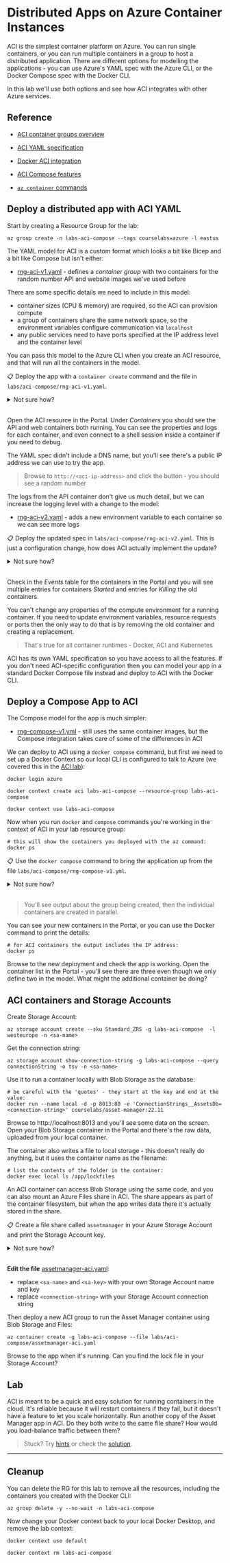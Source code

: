 # Distributed Apps on Azure Container Instances

ACI is the simplest container platform on Azure. You can run single containers, or you can run multiple containers in a group to host a distributed application. There are different options for modelling the applications - you can use Azure's YAML spec with the Azure CLI, or the Docker Compose spec with the Docker CLI.

In this lab we'll use both options and see how ACI integrates with other Azure services.

## Reference

- [ACI container groups overview](https://learn.microsoft.com/en-us/azure/container-instances/container-instances-container-groups)

- [ACI YAML specification](https://learn.microsoft.com/en-us/azure/container-instances/container-instances-reference-yaml)

- [Docker ACI integration](https://docs.docker.com/cloud/aci-integration/)

- [ACI Compose features](https://docs.docker.com/cloud/aci-compose-features/)

- [`az container` commands](https://docs.microsoft.com/en-us/cli/azure/container?view=azure-cli-latest)

## Deploy a distributed app with ACI YAML

Start by creating a Resource Group for the lab:

```
az group create -n labs-aci-compose --tags courselabs=azure -l eastus
```

The YAML model for ACI is a custom format which looks a bit like Bicep and a bit like Compose but isn't either:

- [rng-aci-v1.yaml](/labs/aci-compose/rng-aci-v1.yaml) - defines a _container group_ with two containers for the random number API and website images we've used before

There are some specific details we need to include in this model:

- container sizes (CPU & memory) are required, so the ACI can provision compute
- a group of containers share the same network space, so the environment variables configure communication via `localhost`
- any public services need to have ports specified at the IP address level and the container level

You can pass this model to the Azure CLI when you create an ACI resource, and that will run all the containers in the model.

📋 Deploy the app with a `container create` command and the file in `labs/aci-compose/rng-aci-v1.yaml`.

<details>
  <summary>Not sure how?</summary>

Check the help text:

```
az container create --help
```

You can supply a `file` parameter and a name:

```
az container create -g labs-aci-compose -n rng-app --file labs/aci-compose/rng-aci-v1.yaml
```

</details><br/>

Open the ACI resource in the Portal. Under _Containers_ you should see the API and web containers both running. You can see the properties and logs for each container, and even connect to a shell session inside a container if you need to debug.

The YAML spec didn't include a DNS name, but you'll see there's a public IP address we can use to try the app. 

> Browse to `http://<aci-ip-address>` and click the button - you should see a random number 

The logs from the API container don't give us much detail, but we can increase the logging level with a change to the model:

- [rng-aci-v2.yaml](/labs/aci-compose/rng-aci-v2.yaml) - adds a new environment variable to each container so we can see more logs

📋 Deploy the updated spec in `labs/aci-compose/rng-aci-v2.yaml`. This is just a configuration change, how does ACI actually implement the update?

<details>
  <summary>Not sure how?</summary>

Use the same container create command with the instance name and the updated spec:

```
az container create -g labs-aci-compose -n rng-app --file labs/aci-compose/rng-aci-v2.yaml
```

You'll see the output `Running...` for a while. The command recreates the containers and waits for the new ones to come online.

</details><br/>

Check in the _Events_ table for the containers in the Portal and you will see multiple entries for containers _Started_ and entries for _Killing_ the old containers.

You can't change any properties of the compute environment for a running container. If you need to update environment variables, resource requests or ports then the only way to do that is by removing the old container and creating a replacement.

> That's true for all container runtimes - Docker, ACI and Kubernetes 

ACI has its own YAML specification so you have access to all the features. If you don't need ACI-specific configuration then you can model your app in a standard Docker Compose file instead and deploy to ACI with the Docker CLI.

## Deploy a Compose App to ACI

The Compose model for the app is much simpler:

- [rng-compose-v1.yml](/labs/aci-compose/rng-compose-v1.yml) - still uses the same container images, but the Compose integration takes care of some of the differences in ACI

We can deploy to ACI using a `docker compose` command, but first we need to set up a Docker Context so our local CLI is configured to talk to Azure (we covered this in the [ACI lab](/labs/aci/README.md)):

```
docker login azure

docker context create aci labs-aci-compose --resource-group labs-aci-compose

docker context use labs-aci-compose
```

Now when you run `docker` and `compose` commands you're working in the context of ACI in your lab resource group:

```
# this will show the containers you deployed with the az command:
docker ps
```

📋 Use the `docker compose` command to bring the application up from the file `labs/aci-compose/rng-compose-v1.yml`.

<details>
  <summary>Not sure how?</summary>

It's the usual `up` command - you can specify a project name which becomes the ACI name:

```
docker compose -f labs/aci-compose/rng-compose-v1.yml --project-name rng-app-2 up -d 
```

</details><br/>

> You'll see output about the group being created, then the individual containers are created in parallel.

You can see your new containers in the Portal, or you can use the Docker command to print the details:

```
# for ACI containers the output includes the IP address:
docker ps
```

Browse to the new deployment and check the app is working. Open the container list in the Portal - you'll see there are three even though we only define two in the model. What might the additional container be doing?

## ACI containers and Storage Accounts

Create Storage Account:

```
az storage account create --sku Standard_ZRS -g labs-aci-compose  -l westeurope -n <sa-name>
```

Get the connection string:

```
az storage account show-connection-string -g labs-aci-compose --query connectionString -o tsv -n <sa-name>
```

Use it to run a container locally with Blob Storage as the database:

```
# be careful with the 'quotes' - they start at the key and end at the value:
docker run --name local -d -p 8013:80 -e 'ConnectionStrings__AssetsDb=<connection-string>' courselabs/asset-manager:22.11
```

Browse to http://localhost:8013 and you'll see some data on the screen. Open your Blob Storage container in the Portal and there's the raw data, uploaded from your local container.

The container also writes a file to local storage - this doesn't really do anything, but it uses the container name as the filename:

```
# list the contents of the folder in the container:
docker exec local ls /app/lockfiles
```

An ACI container can access Blob Storage using the same code, and you can also mount an Azure Files share in ACI. The share appears as part of the container filesystem, but when the app writes data there it's actually stored in the share.

📋 Create a file share called `assetmanager` in your Azure Storage Account and print the Storage Account key.

<details>
  <summary>Not sure how?</summary>

We did this in the [Azure Files lab](/labs/storage-files/README.md):

```
# create the share:
az storage share create -n assetmanager --account-name <sa-name>

# print the key:
az storage account keys list -g labs-aci-compose --query "[0].value" -o tsv --account-name <sa-name>
```

</details><br/>

**Edit the file** [assetmanager-aci.yaml](labs/aci-compose/assetmanager-aci.yaml):

- replace `<sa-name>` and `<sa-key>` with your own Storage Account name and key
- replace `<connection-string>` with your Storage Account connection string

Then deploy a new ACI group to run the Asset Manager container using Blob Storage and Files:

```
az container create -g labs-aci-compose --file labs/aci-compose/assetmanager-aci.yaml
```

Browse to the app when it's running. Can you find the lock file in your Storage Account?

## Lab

ACI is meant to be a quick and easy solution for running containers in the cloud. It's reliable because it will restart containers if they fail, but it doesn't have a feature to let you scale horizontally. Run another copy of the Asset Manager app in ACI. Do they both write to the same file share? How would you load-balance traffic between them?

> Stuck? Try [hints](hints.md) or check the [solution](solution.md).

___

## Cleanup

You can delete the RG for this lab to remove all the resources, including the containers you created with the Docker CLI:

```
az group delete -y --no-wait -n labs-aci-compose
```

Now change your Docker context back to your local Docker Desktop, and remove the lab context:

```
docker context use default

docker context rm labs-aci-compose
```
